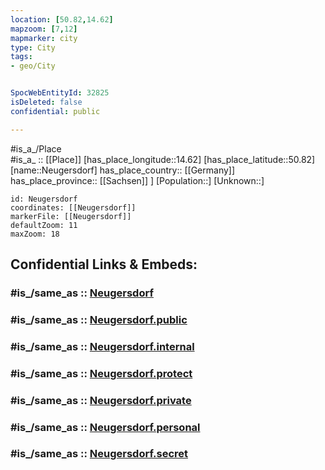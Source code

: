 ```yaml
---
location: [50.82,14.62] 
mapzoom: [7,12] 
mapmarker: city 
type: City
tags:
- geo/City


SpocWebEntityId: 32825
isDeleted: false
confidential: public

---
```

#is_a_/Place  
#is_a_ :: [[Place]] 
[has_place_longitude::14.62] 
[has_place_latitude::50.82] 
[name::Neugersdorf] 
has_place_country:: [[Germany]]  
has_place_province:: [[Sachsen]] ] 
[Population::] 
[Unknown::] 


```leaflet
id: Neugersdorf
coordinates: [[Neugersdorf]] 
markerFile: [[Neugersdorf]] 
defaultZoom: 11 
maxZoom: 18
```


## Confidential Links & Embeds: 

### #is_/same_as :: [Neugersdorf](/_Standards/Earth/Continent/Europe/Europe~Central/Germany/Germany~East/Sachsen/counties~Sachsen/Görlitz/cities~Görlitz/Neugersdorf.md) 

### #is_/same_as :: [Neugersdorf.public](/_public/Earth/Continent/Europe/Europe~Central/Germany/Germany~East/Sachsen/counties~Sachsen/Görlitz/cities~Görlitz/Neugersdorf.public.md) 

### #is_/same_as :: [Neugersdorf.internal](/_internal/Earth/Continent/Europe/Europe~Central/Germany/Germany~East/Sachsen/counties~Sachsen/Görlitz/cities~Görlitz/Neugersdorf.internal.md) 

### #is_/same_as :: [Neugersdorf.protect](/_protect/Earth/Continent/Europe/Europe~Central/Germany/Germany~East/Sachsen/counties~Sachsen/Görlitz/cities~Görlitz/Neugersdorf.protect.md) 

### #is_/same_as :: [Neugersdorf.private](/_private/Earth/Continent/Europe/Europe~Central/Germany/Germany~East/Sachsen/counties~Sachsen/Görlitz/cities~Görlitz/Neugersdorf.private.md) 

### #is_/same_as :: [Neugersdorf.personal](/_personal/Earth/Continent/Europe/Europe~Central/Germany/Germany~East/Sachsen/counties~Sachsen/Görlitz/cities~Görlitz/Neugersdorf.personal.md) 

### #is_/same_as :: [Neugersdorf.secret](/_secret/Earth/Continent/Europe/Europe~Central/Germany/Germany~East/Sachsen/counties~Sachsen/Görlitz/cities~Görlitz/Neugersdorf.secret.md)

